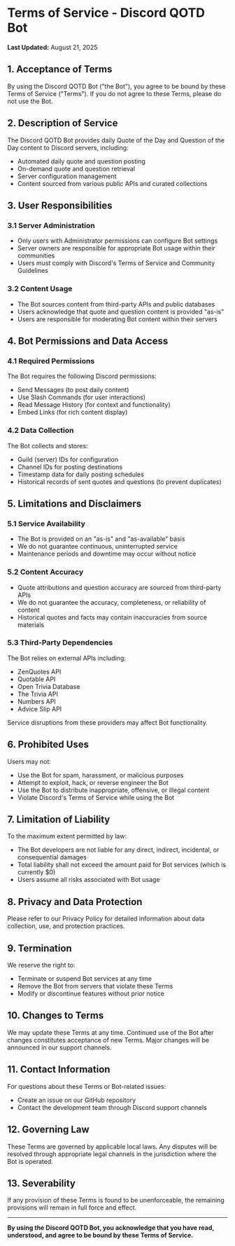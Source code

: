 # Terms of Service - Discord QOTD Bot

**Last Updated:** August 21, 2025

## 1. Acceptance of Terms

By using the Discord QOTD Bot ("the Bot"), you agree to be bound by these Terms of Service ("Terms"). If you do not agree to these Terms, please do not use the Bot.

## 2. Description of Service

The Discord QOTD Bot provides daily Quote of the Day and Question of the Day content to Discord servers, including:

- Automated daily quote and question posting
- On-demand quote and question retrieval
- Server configuration management
- Content sourced from various public APIs and curated collections

## 3. User Responsibilities

### 3.1 Server Administration

- Only users with Administrator permissions can configure Bot settings
- Server owners are responsible for appropriate Bot usage within their communities
- Users must comply with Discord's Terms of Service and Community Guidelines

### 3.2 Content Usage

- The Bot sources content from third-party APIs and public databases
- Users acknowledge that quote and question content is provided "as-is"
- Users are responsible for moderating Bot content within their servers

## 4. Bot Permissions and Data Access

### 4.1 Required Permissions

The Bot requires the following Discord permissions:

- Send Messages (to post daily content)
- Use Slash Commands (for user interactions)
- Read Message History (for context and functionality)
- Embed Links (for rich content display)

### 4.2 Data Collection

The Bot collects and stores:

- Guild (server) IDs for configuration
- Channel IDs for posting destinations
- Timestamp data for daily posting schedules
- Historical records of sent quotes and questions (to prevent duplicates)

## 5. Limitations and Disclaimers

### 5.1 Service Availability

- The Bot is provided on an "as-is" and "as-available" basis
- We do not guarantee continuous, uninterrupted service
- Maintenance periods and downtime may occur without notice

### 5.2 Content Accuracy

- Quote attributions and question accuracy are sourced from third-party APIs
- We do not guarantee the accuracy, completeness, or reliability of content
- Historical quotes and facts may contain inaccuracies from source materials

### 5.3 Third-Party Dependencies

The Bot relies on external APIs including:

- ZenQuotes API
- Quotable API
- Open Trivia Database
- The Trivia API
- Numbers API
- Advice Slip API

Service disruptions from these providers may affect Bot functionality.

## 6. Prohibited Uses

Users may not:

- Use the Bot for spam, harassment, or malicious purposes
- Attempt to exploit, hack, or reverse engineer the Bot
- Use the Bot to distribute inappropriate, offensive, or illegal content
- Violate Discord's Terms of Service while using the Bot

## 7. Limitation of Liability

To the maximum extent permitted by law:

- The Bot developers are not liable for any direct, indirect, incidental, or consequential damages
- Total liability shall not exceed the amount paid for Bot services (which is currently $0)
- Users assume all risks associated with Bot usage

## 8. Privacy and Data Protection

Please refer to our Privacy Policy for detailed information about data collection, use, and protection practices.

## 9. Termination

We reserve the right to:

- Terminate or suspend Bot services at any time
- Remove the Bot from servers that violate these Terms
- Modify or discontinue features without prior notice

## 10. Changes to Terms

We may update these Terms at any time. Continued use of the Bot after changes constitutes acceptance of new Terms. Major changes will be announced in our support channels.

## 11. Contact Information

For questions about these Terms or Bot-related issues:

- Create an issue on our GitHub repository
- Contact the development team through Discord support channels

## 12. Governing Law

These Terms are governed by applicable local laws. Any disputes will be resolved through appropriate legal channels in the jurisdiction where the Bot is operated.

## 13. Severability

If any provision of these Terms is found to be unenforceable, the remaining provisions will remain in full force and effect.

---

**By using the Discord QOTD Bot, you acknowledge that you have read, understood, and agree to be bound by these Terms of Service.**
